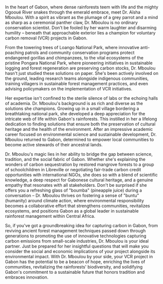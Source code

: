 In the heart of Gabon, where dense rainforests teem with life and the mighty Ogooué River snakes through the emerald embrace, meet Dr. Aïsha Mboulou. With a spirit as vibrant as the plumage of a grey parrot and a mind as sharp as a ceremonial panther claw, Dr. Mboulou is no ordinary conservation scientist. Don't be fooled by her warm laughter and disarming humility – beneath that approachable exterior lies a champion for voluntary carbon removal (VCR) projects in Gabon.

From the towering trees of Loango National Park, where innovative anti-poaching patrols and community conservation programs protect endangered gorillas and chimpanzees, to the vital ecosystems of the pristine Pongara National Park, where pioneering initiatives in sustainable logging and forest regeneration are preserving carbon stocks, Dr. Mboulou hasn't just studied these solutions on paper. She's been actively involved on the ground, leading research teams alongside indigenous communities, training villagers in sustainable forest management practices, and even advising policymakers on the implementation of VCR initiatives.

Her expertise isn't confined to the sterile silence of labs or the echoing halls of academia. Dr. Mboulou's background is as rich and diverse as the solutions she champions. Growing up in a small village bordering a breathtaking national park, she developed a deep appreciation for the intricate web of life within Gabon's rainforests. This instilled in her a lifelong dedication to finding solutions that ensure both the preservation of cultural heritage and the health of the environment. After an impressive academic career focused on environmental science and sustainable development, Dr. Mboulou returned to Gabon, determined to empower local communities to become active stewards of their ancestral lands.

Dr. Mboulou's magic lies in her ability to bridge the gap between science, tradition, and the social fabric of Gabon. Whether she's explaining the wonders of carbon sequestration by restored mangrove forests to a group of schoolchildren in Libreville or negotiating fair-trade carbon credit opportunities with international NGOs, she does so with a blend of scientific knowledge, a deep respect for Gabonese cultural heritage, and a genuine empathy that resonates with all stakeholders. Don't be surprised if she offers you a refreshing glass of "boumba" (pineapple juice) during a conversation – Dr. Mboulou thrives on fostering a sense of "buntu" (humanity) around climate action, where environmental responsibility becomes a collaborative effort that strengthens communities, revitalizes ecosystems, and positions Gabon as a global leader in sustainable rainforest management within Central Africa.

So, if you've got a groundbreaking idea for capturing carbon in Gabon, from reviving ancient forest management techniques passed down through generations to promoting the use of innovative technologies capturing carbon emissions from small-scale industries, Dr. Mboulou is your ideal partner. Just be prepared for her insightful questions that will make you consider the social and economic implications of your project alongside its environmental impact. With Dr. Mboulou by your side, your VCR project in Gabon has the potential to be a beacon of hope, enriching the lives of communities, revitalizing the rainforests' biodiversity, and solidifying Gabon's commitment to a sustainable future that honors tradition and embraces innovation. 
